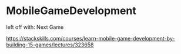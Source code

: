 # MobileGameDevelopment

left off with: Next Game

https://stackskills.com/courses/learn-mobile-game-development-by-building-15-games/lectures/323658



